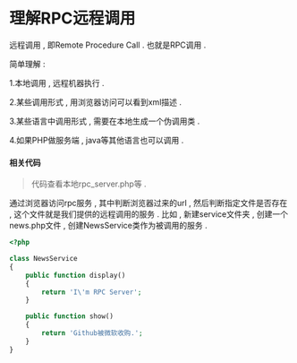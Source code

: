 # 理解RPC远程调用

远程调用 , 即Remote Procedure Call . 也就是RPC调用 . 

简单理解 : 

1.本地调用 , 远程机器执行 . 

2.某些调用形式 , 用浏览器访问可以看到xml描述 . 

3.某些语言中调用形式 , 需要在本地生成一个伪调用类 . 

4.如果PHP做服务端 , java等其他语言也可以调用 . 

#### 相关代码

> 代码查看本地rpc\_server.php等 .

通过浏览器访问rpc服务 , 其中判断浏览器过来的url , 然后判断指定文件是否存在 , 这个文件就是我们提供的远程调用的服务 . 比如 , 新建service文件夹 , 创建一个news.php文件 , 创建NewsService类作为被调用的服务 . 

```php
<?php

class NewsService
{
    public function display()
    {
        return 'I\'m RPC Server';
    }

    public function show()
    {
        return 'Github被微软收购.';
    }
}
```



